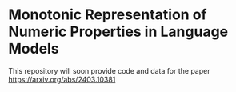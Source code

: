 # Monotonic Representation of Numeric Properties in Language Models

This repository will soon provide code and data for the paper https://arxiv.org/abs/2403.10381
